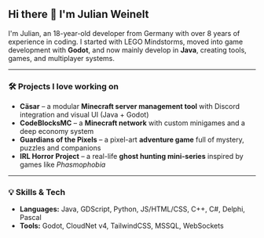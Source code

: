 ## Hi there 👋 I'm Julian Weinelt

I'm Julian, an 18-year-old developer from Germany with over 8 years of experience in coding.
I started with LEGO Mindstorms, moved into game development with **Godot**, and now mainly develop in **Java**, creating tools, games, and multiplayer systems.

---

### 🛠️ Projects I love working on

* **Cäsar** – a modular **Minecraft server management tool** with Discord integration and visual UI (Java + Godot)
* **CodeBlocksMC** – a **Minecraft network** with custom minigames and a deep economy system
* **Guardians of the Pixels** – a pixel-art **adventure game** full of mystery, puzzles and companions
* **IRL Horror Project** – a real-life **ghost hunting mini-series** inspired by games like *Phasmophobia*

---

### 💡 Skills & Tech

* **Languages:** Java, GDScript, Python, JS/HTML/CSS, C++, C#, Delphi, Pascal
* **Tools:** Godot, CloudNet v4, TailwindCSS, MSSQL, WebSockets
